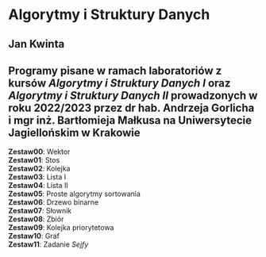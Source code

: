 Algorytmy i Struktury Danych
============================
Jan Kwinta
----------
Programy pisane w ramach laboratoriów z kursów *Algorytmy i Struktury Danych I* oraz *Algorytmy i Struktury Danych II* prowadzonych w roku 2022/2023 przez dr hab. Andrzeja Gorlicha i mgr inż. Bartłomieja Małkusa na Uniwersytecie Jagiellońskim w Krakowie
----------
**Zestaw00**: Wektor  
**Zestaw01**: Stos  
**Zestaw02**: Kolejka  
**Zestaw03**: Lista I  
**Zestaw04**: Lista II  
**Zestaw05**: Proste algorytmy sortowania  
**Zestaw06**: Drzewo binarne  
**Zestaw07**: Słownik  
**Zestaw08**: Zbiór  
**Zestaw09**: Kolejka priorytetowa  
**Zestaw10**: Graf  
**Zestaw11**: Zadanie *Sejfy*  
